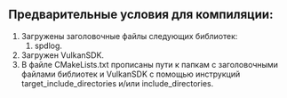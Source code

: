 ## Предварительные условия для компиляции:
1. Загружены заголовочные файлы следующих библиотек:
   1. spdlog.
2. Загружен VulkanSDK.
3. В файле CMakeLists.txt прописаны пути к папкам с заголовочными файлами библиотек и VulkanSDK с помощью инструкций target_include_directories и/или include_directories.